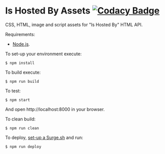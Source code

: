 # Is Hosted By Assets [![Codacy Badge](https://www.codacy.com/project/badge/66a7ae11e1fa4d31be11601c4fa0dc79)](https://www.codacy.com/app/ricardo_3/is-hosted-by)

CSS, HTML, image and script assets for "Is Hosted By" HTML API.

Requirements:

  * [Node.js](http://nodejs.org/).

To set-up your environment execute:

    $ npm install

To build execute:

    $ npm run build

To test:

    $ npm start

And open http://localhost:8000 in your browser.

To clean build:

    $ npm run clean

To deploy, [set-up a Surge.sh](http://surge.sh/) and run:

    $ npm run deploy
